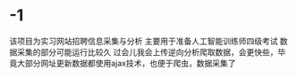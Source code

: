 # -1
该项目为实习网站招聘信息采集与分析
主要用于准备人工智能训练师四级考试
数据采集的部分可能运行比较久
过会儿我会上传逆向分析爬取数据，会更快些，毕竟大部分网址更新数据都使用ajax技术，也便于爬虫，数据采集了

